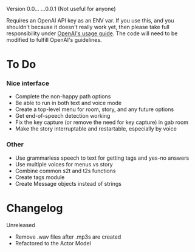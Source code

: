 Version 0.0... ...0.0.1 (Not useful for anyone)

Requires an OpenAI API key as an ENV var. If you use this, and you shouldn't because it doesn't really work yet, then please take full responsibility under [OpenAI's usage guide](https://beta.openai.com/docs/going-live). The code will need to be modified to fulfill OpenAI's guidelines.

# To Do
### Nice interface
- Complete the non-happy path options
- Be able to run in both text and voice mode
- Create a top-level menu for room, story, and any future options
- Get end-of-speech detection working
- Fix the key capture (or remove the need for key capture) in gab room
- Make the story interruptable and restartable, especially by voice
### Other
- Use grammarless speech to text for getting tags and yes-no answers
- Use multiple voices for menus vs story
- Combine common s2t and t2s functions
- Create tags module
- Create Message objects instead of strings

# Changelog
Unreleased
  - Remove .wav files after .mp3s are created
  - Refactored to the Actor Model
